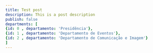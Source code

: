 ```yaml
---
title: Test post
description: This is a post description
publish: false
departments: [
{id: 0 , departamento: 'Presidência'},
{id: 1 , departamento: 'Departamento de Eventos'},
{id: 2 , departamento: 'Departamento de Comunicação e Imagem'}
]
---
```

